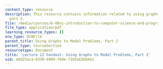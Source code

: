 ```yaml
---
content_type: resource
description: This resource contains information related to using graphs to model problems,
  part 2.
file: /media/courses/6-00sc-introduction-to-computer-science-and-programming-spring-2011/e8d25aca033099097b9e71b5a63bb4e1_MIT6_00SCS11_lec22.pdf
file_type: application/pdf
learning_resource_types: []
ocw_type: OCWFile
parent_title: Using Graphs to Model Problems, Part 2
parent_type: CourseSection
resourcetype: Document
title: 'Lecture 22 handout: Using Graphs to Model Problems, Part 2'
uid: e8d25aca-0330-9909-7b9e-71b5a63bb4e1
---
```

